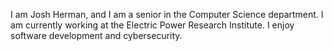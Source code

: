I am Josh Herman, and I am a senior in the Computer Science department. I am currently working at the Electric Power Research Institute. I enjoy software development and cybersecurity. 
